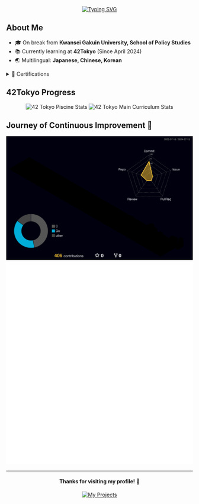 <!-- <h1 align="center">Hi there! 👋 I'm Shorei Takada</h1> -->

<div align="center">
<a href="https://git.io/typing-svg"><img src="https://readme-typing-svg.demolab.com?font=Lexend&size=40&duration=2000&pause=1000&color=09AEA5&center=true&vCenter=true&multiline=true&random=false&width=430&height=142&lines=Hi+there!;I'm+Shorei+Takada." alt="Typing SVG" /></a>
</div>

## About Me

- 🎓 On break from **Kwansei Gakuin University, School of Policy Studies**
- 📚 Currently learning at **42Tokyo** (Since April 2024)
- 🌏 Multilingual: **Japanese, Chinese, Korean**

<details>
<summary>📜 Certifications</summary>

| Certification | Date |
|---------------|------|
| Information Technology Passport Examination (IP) | June 2023 |
| Information Security Management Examination (SG) | August 2023 |
| Fundamental Information Technology Engineer Examination (FE) | October 2023 |

</details>

## 42Tokyo Progress

<p align="center">
  <img src="https://badge42.coday.fr/api/v2/clykl1nmm4378701p4a2d4uqb9/stats?cursusId=9&coalitionId=62" alt="42 Tokyo Piscine Stats" />
  <img src="https://badge42.coday.fr/api/v2/clykl1nmm4378701p4a2d4uqb9/stats?cursusId=21&coalitionId=307" alt="42 Tokyo Main Curriculum Stats" />
</p>

## Journey of Continuous Improvement 🚀

![](profile-3d-contrib/profile-night-rainbow.svg)
![](metrics.plugin.achievements.svg)

<hr>

<div align="center">
  <h4>Thanks for visiting my profile! 👋</h4>
  <a href="https://github.com/gao0325ts?tab=repositories">
    <img src="https://img.shields.io/badge/Check%20out%20my%20projects-4CAF50?style=for-the-badge&logo=github&logoColor=white" alt="My Projects">
  </a>
</div>

<!--
## Languages and Tools  
<div align="center">  
<a href="https://www.w3schools.com/css/" target="_blank"><img style="margin: 10px" src="https://profilinator.rishav.dev/skills-assets/css3-original-wordmark.svg" alt="CSS3" height="50" /></a>  
<a href="https://en.wikipedia.org/wiki/HTML5" target="_blank"><img style="margin: 10px" src="https://profilinator.rishav.dev/skills-assets/html5-original-wordmark.svg" alt="HTML5" height="50" /></a>  
<a href="https://www.cprogramming.com/" target="_blank"><img style="margin: 10px" src="https://profilinator.rishav.dev/skills-assets/c-original.svg" alt="C" height="50" /></a>  
<a href="https://www.python.org/" target="_blank"><img style="margin: 10px" src="https://profilinator.rishav.dev/skills-assets/python-original.svg" alt="Python" height="50" /></a>  
<a href="https://www.linux.org/" target="_blank"><img style="margin: 10px" src="https://profilinator.rishav.dev/skills-assets/linux-original.svg" alt="Linux" height="50" /></a>  
<a href="https://github.com/" target="_blank"><img style="margin: 10px" src="https://profilinator.rishav.dev/skills-assets/git-scm-icon.svg" alt="Git" height="50" /></a>  
<a href="https://docs.microsoft.com/en-us/powershell/" target="_blank"><img style="margin: 10px" src="https://profilinator.rishav.dev/skills-assets/powershell.png" alt="PowerShell" height="50" /></a>  
<a href="https://www.gnu.org/software/bash/" target="_blank"><img style="margin: 10px" src="https://profilinator.rishav.dev/skills-assets/gnu_bash-icon.svg" alt="Bash" height="50" /></a>  
<a href="https://go.dev/" target="_blank"><img style="margin: 10px" src="https://profilinator.rishav.dev/skills-assets/go-original.svg" alt="Go" height="50" /></a>  
</div>  

<br/>  
-->
